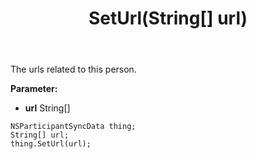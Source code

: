 ﻿---
uid: crmscript_ref_NSParticipantSyncData_SetUrl
title: SetUrl(String[] url)
intellisense: NSParticipantSyncData.SetUrl
keywords: NSParticipantSyncData, GetUrl
so.topic: reference
---

The urls related to this person.

**Parameter:** 
 - **url** String[]

```crmscript
NSParticipantSyncData thing;
String[] url;
thing.SetUrl(url);
```

